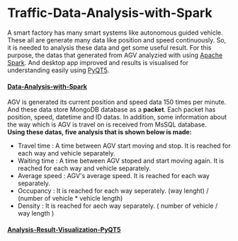 # Traffic-Data-Analysis-with-Spark
A smart factory has many smart systems like autonomous guided vehicle. These all are generate many data like position and speed continuously. So, it is needed to analysis these data and get some useful result. For this purpose, the datas that generated from AGV analyzied with using [Apache Spark](https://spark.apache.org). And desktop app improved and results is visualised for understanding easily using [PyQT5](https://pypi.org/project/PyQt5/).

#### [Data-Analysis-with-Spark](https://github.com/zekeriyyaa/Traffic-Data-Analysis-with-Spark/tree/master/Data-Analysis-with-Spark)

AGV is generated its current position and speed data 150 times per minute. And these data store MongoDB database as a **packet**. Each packet has position, speed, datetime and ID datas. In addition, some information about the way which is AGV is travel on is received from MsSQL database. <br/>
**Using these datas, five analysis that is shown below is made:**
- Travel time :  A time between AGV start moving and stop. It is reached for each way and vehicle separately.
- Waiting time : A time between AGV stoped and start moving again. It is reached for each way and vehicle separately.
- Average speed : AGV's average speed. It is reached for each way separately.
- Occupancy : It is reached for each way seperately. (way lenght) / (number of vehicle * vehicle length) 
- Density : It is reached for aech way separately.  ( number of vehicle / way length )


#### [Analysis-Result-Visualization-PyQT5](https://github.com/zekeriyyaa/Traffic-Data-Analysis-with-Spark/tree/master/Analysis-Result-Visualization-PyQT5)






